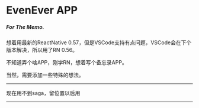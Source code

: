 # EvenEver APP

##### For The Memo.

想着用最新的ReactNative 0.57，但是VSCode支持有点问题，VSCode会在下个版本解决，所以用了RN 0.56。

不知道弄个啥APP，刚学RN，想着写个备忘录APP。

当然，需要添加一些特殊的想法。

-----------

现在用不到saga，留位置以后用

-----------